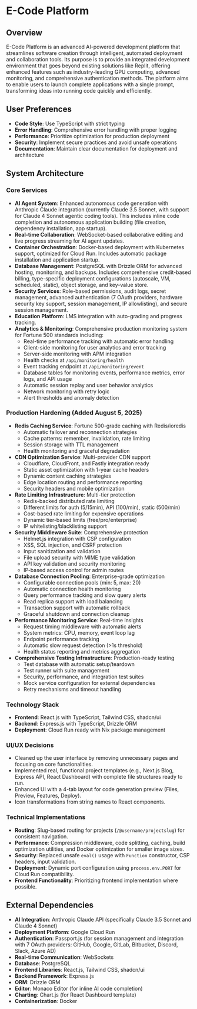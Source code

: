# E-Code Platform

## Overview
E-Code Platform is an advanced AI-powered development platform that streamlines software creation through intelligent, automated deployment and collaboration tools. Its purpose is to provide an integrated development environment that goes beyond existing solutions like Replit, offering enhanced features such as industry-leading GPU computing, advanced monitoring, and comprehensive authentication methods. The platform aims to enable users to launch complete applications with a single prompt, transforming ideas into running code quickly and efficiently.

## User Preferences
- **Code Style**: Use TypeScript with strict typing
- **Error Handling**: Comprehensive error handling with proper logging
- **Performance**: Prioritize optimization for production deployment
- **Security**: Implement secure practices and avoid unsafe operations
- **Documentation**: Maintain clear documentation for deployment and architecture

## System Architecture

### Core Services
- **AI Agent System**: Enhanced autonomous code generation with Anthropic Claude integration (currently Claude 3.5 Sonnet, with support for Claude 4 Sonnet agentic coding tools). This includes inline code completion and autonomous application building (file creation, dependency installation, app startup).
- **Real-time Collaboration**: WebSocket-based collaborative editing and live progress streaming for AI agent updates.
- **Container Orchestration**: Docker-based deployment with Kubernetes support, optimized for Cloud Run. Includes automatic package installation and application startup.
- **Database Management**: PostgreSQL with Drizzle ORM for advanced hosting, monitoring, and backups. Includes comprehensive credit-based billing, type-specific deployment configurations (autoscale, VM, scheduled, static), object storage, and key-value store.
- **Security Services**: Role-based permissions, audit logs, secret management, advanced authentication (7 OAuth providers, hardware security key support, session management, IP allowlisting), and secure session management.
- **Education Platform**: LMS integration with auto-grading and progress tracking.
- **Analytics & Monitoring**: Comprehensive production monitoring system for Fortune 500 standards including:
  - Real-time performance tracking with automatic error handling
  - Client-side monitoring for user analytics and error tracking
  - Server-side monitoring with APM integration
  - Health checks at `/api/monitoring/health`
  - Event tracking endpoint at `/api/monitoring/event`
  - Database tables for monitoring events, performance metrics, error logs, and API usage
  - Automatic session replay and user behavior analytics
  - Network monitoring with retry logic
  - Alert thresholds and anomaly detection

### Production Hardening (Added August 5, 2025)
- **Redis Caching Service**: Fortune 500-grade caching with Redis/ioredis
  - Automatic failover and reconnection strategies
  - Cache patterns: remember, invalidation, rate limiting
  - Session storage with TTL management
  - Health monitoring and graceful degradation
- **CDN Optimization Service**: Multi-provider CDN support
  - Cloudflare, CloudFront, and Fastly integration ready
  - Static asset optimization with 1-year cache headers
  - Dynamic content caching strategies
  - Edge location routing and performance reporting
  - Security headers and mobile optimization
- **Rate Limiting Infrastructure**: Multi-tier protection
  - Redis-backed distributed rate limiting
  - Different limits for auth (5/15min), API (100/min), static (500/min)
  - Cost-based rate limiting for expensive operations
  - Dynamic tier-based limits (free/pro/enterprise)
  - IP whitelisting/blacklisting support
- **Security Middleware Suite**: Comprehensive protection
  - Helmet.js integration with CSP configuration
  - XSS, SQL injection, and CSRF protection
  - Input sanitization and validation
  - File upload security with MIME type validation
  - API key validation and security monitoring
  - IP-based access control for admin routes
- **Database Connection Pooling**: Enterprise-grade optimization
  - Configurable connection pools (min: 5, max: 20)
  - Automatic connection health monitoring
  - Query performance tracking and slow query alerts
  - Read replica support with load balancing
  - Transaction support with automatic rollback
  - Graceful shutdown and connection cleanup
- **Performance Monitoring Service**: Real-time insights
  - Request timing middleware with automatic alerts
  - System metrics: CPU, memory, event loop lag
  - Endpoint performance tracking
  - Automatic slow request detection (>1s threshold)
  - Health status reporting and metrics aggregation
- **Comprehensive Testing Infrastructure**: Production-ready testing
  - Test database with automatic setup/teardown
  - Test runner with suite management
  - Security, performance, and integration test suites
  - Mock service configuration for external dependencies
  - Retry mechanisms and timeout handling

### Technology Stack
- **Frontend**: React.js with TypeScript, Tailwind CSS, shadcn/ui
- **Backend**: Express.js with TypeScript, Drizzle ORM
- **Deployment**: Cloud Run ready with Nix package management

### UI/UX Decisions
- Cleaned up the user interface by removing unnecessary pages and focusing on core functionalities.
- Implemented real, functional project templates (e.g., Next.js Blog, Express API, React Dashboard) with complete file structures ready to run.
- Enhanced UI with a 4-tab layout for code generation preview (Files, Preview, Features, Deploy).
- Icon transformations from string names to React components.

### Technical Implementations
- **Routing**: Slug-based routing for projects (`/@username/projectslug`) for consistent navigation.
- **Performance**: Compression middleware, code splitting, caching, build optimization utilities, and Docker optimization for smaller image sizes.
- **Security**: Replaced unsafe `eval()` usage with `Function` constructor, CSP headers, input validation.
- **Deployment**: Dynamic port configuration using `process.env.PORT` for Cloud Run compatibility.
- **Frontend Functionality**: Prioritizing frontend implementation where possible.

## External Dependencies
- **AI Integration**: Anthropic Claude API (specifically Claude 3.5 Sonnet and Claude 4 Sonnet)
- **Deployment Platform**: Google Cloud Run
- **Authentication**: Passport.js (for session management and integration with 7 OAuth providers: GitHub, Google, GitLab, Bitbucket, Discord, Slack, Azure AD)
- **Real-time Communication**: WebSockets
- **Database**: PostgreSQL
- **Frontend Libraries**: React.js, Tailwind CSS, shadcn/ui
- **Backend Framework**: Express.js
- **ORM**: Drizzle ORM
- **Editor**: Monaco Editor (for inline AI code completion)
- **Charting**: Chart.js (for React Dashboard template)
- **Containerization**: Docker